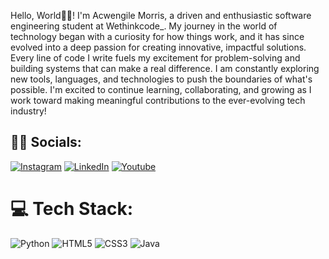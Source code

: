 Hello, World👋🏾! I'm Acwengile Morris, a driven and enthusiastic software engineering student at Wethinkcode_. My journey in the world of technology began with a curiosity for how things work, and it has since evolved into a deep passion for creating innovative, impactful solutions. Every line of code I write fuels my excitement for problem-solving and building systems that can make a real difference. I am constantly exploring new tools, languages, and technologies to push the boundaries of what's possible. I'm excited to continue learning, collaborating, and growing as I work toward making meaningful contributions to the ever-evolving tech industry!

## 🤳🏾 Socials:
[![Instagram](https://img.shields.io/badge/Instagram-%23E4405F.svg?logo=Instagram&logoColor=white)](https://www.instagram.com/cweng.z/?locale=en_US%2Cen_GB%2Cen_US%2Cen_GB%2Cen_US%2Cen_GB%2Cen_US%2Cen_GB&hl=am-et) 
[![LinkedIn](https://img.shields.io/badge/LinkedIn-%230077B5.svg?logo=linkedin&logoColor=white)](https://www.linkedin.com/in/acwengile-morris-95a3bb317/) 
[![Youtube](https://img.shields.io/badge/YouTube-%230077B5.svg?logo=YouTube&logoColor=red)](https://www.youtube.com/@cwengz) 


# 💻 Tech Stack:
 ![Python](https://img.shields.io/badge/python-3670A0?style=for-the-badge&logo=python&logoColor=ffdd54)
 ![HTML5](https://img.shields.io/badge/html5-%23E34F26.svg?style=for-the-badge&logo=html5&logoColor=white)
 ![CSS3](https://img.shields.io/badge/css3-%231572B6.svg?style=for-the-badge&logo=css3&logoColor=white)
  ![Java](https://img.shields.io/badge/java-%23ED8B00.svg?style=for-the-badge&logo=openjdk&logoColor=white)
